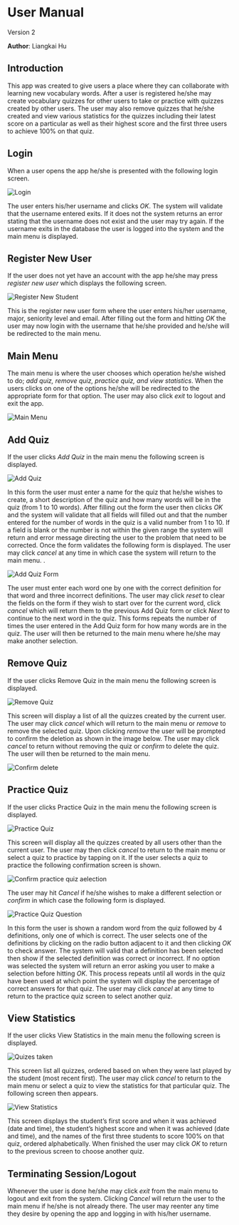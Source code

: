 # User Manual

Version 2

**Author**: Liangkai Hu

## Introduction

This app was created to give users a place where they can collaborate with learning new vocabulary words. After a user is registered he/she may create vocabulary quizzes for other users to take or practice with quizzes created by other users. The user may also remove quizzes that he/she created and view various statistics for the quizzes including their latest score on a particular as well as their highest score and the first three users to achieve 100% on that quiz.

## Login

When a user opens the app he/she is presented with the following login screen.

![Login](design-doc/manual_images/login_man2.png)

The user enters his/her username and clicks *OK*. The system will validate that the username entered exits. If it does not the system returns an error stating that the username does not exist and the user may try again. If the username exits in the database the user is logged into the system and the main menu is displayed.

## Register New User

If the user does not yet have an account with the app he/she may press *register new user* which displays the following screen.

![Register New Student](design-doc/manual_images/register_man2.png)

This is the register new user form where the user enters his/her username, major, seniority level and email. After filling out the form and hitting *OK* the user may now login with the username that he/she provided and he/she will be redirected to the main menu.

## Main Menu

The main menu is where the user chooses which operation he/she wished to do; *add quiz, remove quiz, practice quiz, and view statistics*. When the users clicks on one of the options he/she will be redirected to the appropriate form for that option. The user may also click *exit* to logout and exit the app.

![Main Menu](design-doc/manual_images/mainMenu_man2.png)

## Add Quiz

If the user clicks *Add Quiz* in the main menu the following screen is displayed.

![Add Quiz](design-doc/manual_images/addQuiz_man2.png)

In this form the user must enter a name for the quiz that he/she wishes to create, a short description of the quiz and how many words will be in the quiz (from 1 to 10 words). After filling out the form the user then clicks *OK* and the system will validate that all fields will filled out and that the number entered for the number of words in the quiz is a valid number from 1 to 10. If a field is blank or the number is not within the given range the system will return and error message directing the user to the problem that need to be corrected. Once the form validates the following form is displayed. The user may click *cancel* at any time in which case the system will return to the main menu.     .

![Add Quiz Form](design-doc/manual_images/addQuizForm_man2.png)

The user must enter each word one by one with the correct definition for that word and three incorrect definitions. The user may click *reset* to clear the fields on the form if they wish to start over for the current word, click *cancel* which will return them to the previous Add Quiz form or click *Next* to continue to the next word in the quiz. This forms repeats the number of times the user entered in the Add Quiz form for how many words are in the quiz. The user will then be returned to the main menu where he/she may make another selection.

## Remove Quiz

If the user clicks Remove Quiz in the main menu the following screen is displayed.

![Remove Quiz](design-doc/manual_images/remove_man2.png)

This screen will display a list of all the quizzes created by the current user. The user may click *cancel* which will return to the main menu or *remove* to remove the selected quiz. Upon clicking *remove* the user will be prompted to confirm the deletion as shown in the image below. The user may click *cancel* to return without removing the quiz or *confirm* to delete the quiz. The user will then be returned to the main menu.

![Confirm delete](design-doc/manual_images/confirm_delete_man2.png)

## Practice Quiz

If the user clicks Practice Quiz in the main menu the following screen is displayed.

![Practice Quiz](design-doc/manual_images/practiceQuiz_man2.png)

This screen will display all the quizzes created by all users other than the current user. The user may then click *cancel* to return to the main menu or select a quiz to practice by tapping on it. If the user selects a quiz to practice the following confirmation screen is shown.

![Confirm practice quiz aelection](design-doc/manual_images/confirm_practice_man2.png)

The user may hit *Cancel* if he/she wishes to make a different selection or *confirm* in which case the following form is displayed.

![Practice Quiz Question](design-doc/manual_images/practiceQuestion_man.png)

In this form the user is shown a random word from the quiz followed by 4 definitions, only one of which is correct. The user selects one of the definitions by clicking on the radio button adjacent to it and then clicking *OK* to check answer. The system will valid that a definition has been selected then show if the selected definition was correct or incorrect. If no option was selected the system will return an error asking you user to make a selection before hitting *OK*. This process repeats until all words in the quiz have been used at which point the system will display the percentage of correct answers for that quiz. The user may click *cancel* at any time to return to the practice quiz screen to select another quiz. 

## View Statistics

If the user clicks View Statistics in the main menu the following screen is displayed.

![Quizes taken](design-doc/manual_images/stats_man2.png)

This screen list all quizzes, ordered based on when they were last played by the student (most recent first). The user may click *cancel* to return to the main menu or select a quiz to view the statistics for that particular quiz. The following screen then appears. 

![View Statistics](design-doc/manual_images/viewStats_man2.png)

This screen displays the student’s first score and when it was achieved (date and time), the student’s highest score and when it was achieved (date and time), and the names of the first three students to score 100% on that quiz, ordered alphabetically. When finished the user may click *OK* to return to the previous screen to choose another quiz.

## Terminating Session/Logout

Whenever the user is done he/she may click *exit* from the main menu to logout and exit from the system. Clicking *Cancel* will return the user to the main menu if he/she is not already there. The user may reenter any time they desire by opening the app and logging in with his/her username.


